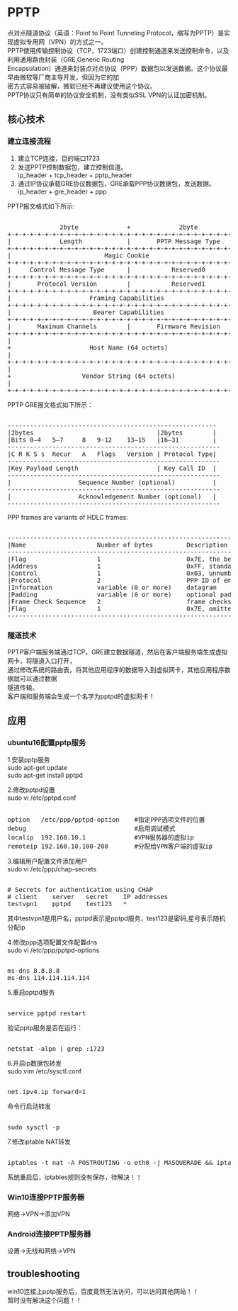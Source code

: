 # PPTP              
点对点隧道协议（英语：Point to Point Tunneling Protocol，缩写为PPTP）是实现虚拟专用网（VPN）的方式之一。         
PPTP使用传输控制协议（TCP，1723端口）创建控制通道来发送控制命令，以及利用通用路由封装（GRE,Generic Routing    
Encapsulation）通道来封装点对点协议（PPP）数据包以发送数据。这个协议最早由微软等厂商主导开发，但因为它的加    
密方式容易被破解，微软已经不再建议使用这个协议。           
PPTP协议只有简单的协议安全机制，没有类似SSL VPN的认证加密机制。        

## 核心技术  
### 建立连接流程      
1. 建立TCP连接，目的端口1723      
2. 发送PPTP控制数据包，建立控制信道。      
	ip_header + tcp_header + pptp_header    
3. 通过IP协议承载GRE协议数据包，GRE承载PPP协议数据包，发送数据。       
	ip_header + gre_header + ppp     
      
PPTP报文格式如下所示:      
<pre>      
              2byte             +             2byte           
+-+-+-+-+-+-+-+-+-+-+-+-+-+-+-+-+-+-+-+-+-+-+-+-+-+-+-+-+-+-+-+-+      
|             Length            |       PPTP Message Type       |      
+-+-+-+-+-+-+-+-+-+-+-+-+-+-+-+-+-+-+-+-+-+-+-+-+-+-+-+-+-+-+-+-+      
|                         Magic Cookie                          |      
+-+-+-+-+-+-+-+-+-+-+-+-+-+-+-+-+-+-+-+-+-+-+-+-+-+-+-+-+-+-+-+-+      
|     Control Message Type      |           Reserved0           |      
+-+-+-+-+-+-+-+-+-+-+-+-+-+-+-+-+-+-+-+-+-+-+-+-+-+-+-+-+-+-+-+-+      
|       Protocol Version        |           Reserved1           |      
+-+-+-+-+-+-+-+-+-+-+-+-+-+-+-+-+-+-+-+-+-+-+-+-+-+-+-+-+-+-+-+-+      
|                     Framing Capabilities                      |      
+-+-+-+-+-+-+-+-+-+-+-+-+-+-+-+-+-+-+-+-+-+-+-+-+-+-+-+-+-+-+-+-+      
|                      Bearer Capabilities                      |      
+-+-+-+-+-+-+-+-+-+-+-+-+-+-+-+-+-+-+-+-+-+-+-+-+-+-+-+-+-+-+-+-+      
|       Maximum Channels        |       Firmware Revision       |      
+-+-+-+-+-+-+-+-+-+-+-+-+-+-+-+-+-+-+-+-+-+-+-+-+-+-+-+-+-+-+-+-+      
|                                                               |      
+                     Host Name (64 octets)                     +      
|                                                               |      
+-+-+-+-+-+-+-+-+-+-+-+-+-+-+-+-+-+-+-+-+-+-+-+-+-+-+-+-+-+-+-+-+      
|                                                               |      
+                   Vendor String (64 octets)                   +      
|                                                               |      
+-+-+-+-+-+-+-+-+-+-+-+-+-+-+-+-+-+-+-+-+-+-+-+-+-+-+-+-+-+-+-+-+      
</pre>      
    
PPTP GRE报文格式如下所示：    
<pre>    
--------------------------------------------------------    
|2bytes                                 |2bytes        |    
|Bits 0–4   5–7     8   9-12    13–15   |16–31         |    
---------------------------------------------------------    
|C R K S s  Recur   A   Flags   Version | Protocol Type|    
---------------------------------------------------------    
|Key Payload Length                     | Key Call ID  |    
---------------------------------------------------------    
|                  Sequence Number (optional)          |    
---------------------------------------------------------    
|                  Acknowledgement Number (optional)   |    
---------------------------------------------------------    
</pre>    
    
PPP frames are variants of HDLC frames:    
<pre>    
-----------------------------------------------------------------------------------    
|Name                   Number of bytes         Description    
-----------------------------------------------------------------------------------    
|Flag                   1                       0x7E, the beginning of a PPP frame    
|Address                1                       0xFF, standard broadcast address    
|Control                1                       0x03, unnumbered data    
|Protocol               2                       PPP ID of embedded data    
|Information            variable (0 or more)    datagram    
|Padding                variable (0 or more)    optional padding    
|Frame Check Sequence   2                       frame checksum    
|Flag                   1                       0x7E, omitted for successive PPP packets     
-----------------------------------------------------------------------------------    
</pre>    
    
### 隧道技术    
PPTP客户端服务端通过TCP，GRE建立数据隧道，然后在客户端服务端生成虚拟网卡，将隧道入口打开，  
通过修改系统的路由表，将其他应用程序的数据导入到虚拟网卡，其他应用程序数据就可以通过数据  
隧道传输。  
客户端和服务端会生成一个名字为pptpd的虚拟网卡！  
      
## 应用      
### ubuntu16配置pptp服务              
1.安装pptp服务              
sudo apt-get update               
sudo apt-get install pptpd              
              
              
2.修改pptpd设置              
sudo vi /etc/pptpd.conf              
              
<pre>              
option   /etc/ppp/pptpd-option    #指定PPP选项文件的位置              
debug                             #启用调试模式              
localip  192.168.10.1             #VPN服务器的虚拟ip              
remoteip 192.168.10.100-200       #分配给VPN客户端的虚拟ip              
</pre>              
              
3.编辑用户配置文件添加用户              
sudo vi /etc/ppp/chap-secrets              
            
<pre>              
# Secrets for authentication using CHAP              
# client    server   secret    IP addresses              
testvpn1    pptpd    test123   *              
</pre>              
其中testvpn1是用户名，pptpd表示是pptpd服务，test123是密码,星号表示随机分配ip              
              
4.修改ppp选项配置文件配置dns              
sudo vi /etc/ppp/pptpd-options              
            
<pre>              
ms-dns 8.8.8.8              
ms-dns 114.114.114.114              
</pre>              
              
5.重启pptpd服务              
<pre>              
service pptpd restart              
</pre>              
              
验证pptp服务是否在运行：              
<pre>              
netstat -alpn | grep :1723              
</pre>              
            
6.开启ip数据包转发            
sudo vim /etc/sysctl.conf             
            
<pre>            
net.ipv4.ip_forward=1            
</pre>            
命令行启动转发            
<pre>            
sudo sysctl -p            
</pre>            
              
7.修改iptable NAT转发              
<pre>              
iptables -t nat -A POSTROUTING -o eth0 -j MASQUERADE && iptables-save              
</pre>              
系统重启后，iptables规则没有保存，待解决！！        
              
          
### Win10连接PPTP服务器          
网络->VPN->添加VPN          
          
### Android连接PPTP服务器          
设置->无线和网络->VPN          
              
## troubleshooting        
win10连接上pptp服务后，百度竟然无法访问，可以访问其他网站！！              
暂时没有解决这个问题！！              

